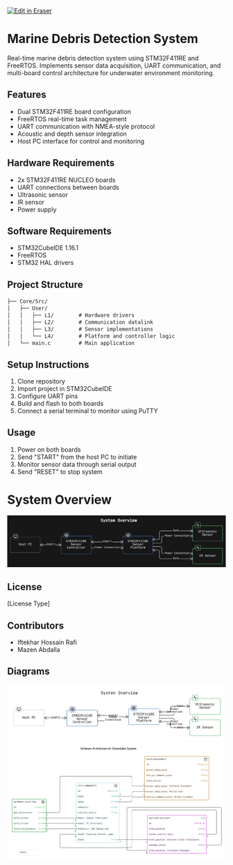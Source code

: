 <p><a target="_blank" href="https://app.eraser.io/workspace/PC4XAUotFmEPGhxQ497y" id="edit-in-eraser-github-link"><img alt="Edit in Eraser" src="https://firebasestorage.googleapis.com/v0/b/second-petal-295822.appspot.com/o/images%2Fgithub%2FOpen%20in%20Eraser.svg?alt=media&amp;token=968381c8-a7e7-472a-8ed6-4a6626da5501"></a></p>

# Marine Debris Detection System
Real-time marine debris detection system using STM32F411RE and FreeRTOS. Implements sensor data acquisition, UART communication, and multi-board control architecture for underwater environment monitoring.

## Features
- Dual STM32F411RE board configuration
- FreeRTOS real-time task management
- UART communication with NMEA-style protocol
- Acoustic and depth sensor integration
- Host PC interface for control and monitoring
## Hardware Requirements
- 2x STM32F411RE NUCLEO boards
- UART connections between boards
- Ultrasonic sensor
- IR sensor
- Power supply
## Software Requirements
- STM32CubeIDE 1.16.1
- FreeRTOS
- STM32 HAL drivers
## Project Structure
```
├── Core/Src/
│   ├── User/
│   │   ├── L1/        # Hardware drivers
│   │   ├── L2/        # Communication datalink
│   │   ├── L3/        # Sensor implementations
│   │   └── L4/        # Platform and controller logic
│   └── main.c         # Main application
```
## Setup Instructions
1. Clone repository
2. Import project in STM32CubeIDE
3. Configure UART pins
4. Build and flash to both boards
5. Connect a serial terminal to monitor using PuTTY
## Usage
1. Power on both boards
2. Send "START" from the host PC to initiate
3. Monitor sensor data through serial output
4. Send "RESET" to stop system


# System Overview




![image.png](/.eraser/PC4XAUotFmEPGhxQ497y___mOJMEuxMFFO7MZ2mGvGVJzb7uOn2___f6QQj1DjREvnqBhPkT_qT.png "image.png")







 

## License
[License Type]

## Contributors
- Iftekhar Hossain Rafi
- Mazen Abdalla



<!-- eraser-additional-content -->
## Diagrams
<!-- eraser-additional-files -->
<a href="/README-System Overview-1.eraserdiagram" data-element-id="dmEV7m3HXGZm0QbaWk4VE"><img src="/.eraser/PC4XAUotFmEPGhxQ497y___mOJMEuxMFFO7MZ2mGvGVJzb7uOn2___---diagram----09b81536baa3de6381a9fd5c8c4e4478-System-Overview.png" alt="" data-element-id="dmEV7m3HXGZm0QbaWk4VE" /></a>
<a href="/README-Software Architecture for Embedded System-2.eraserdiagram" data-element-id="d7U6oxiKEVyGogTtsWJ9a"><img src="/.eraser/PC4XAUotFmEPGhxQ497y___mOJMEuxMFFO7MZ2mGvGVJzb7uOn2___---diagram----3769ba2ef5108b3f41b964cdea8e1947-Software-Architecture-for-Embedded-System.png" alt="" data-element-id="d7U6oxiKEVyGogTtsWJ9a" /></a>
<!-- end-eraser-additional-files -->
<!-- end-eraser-additional-content -->
<!--- Eraser file: https://app.eraser.io/workspace/PC4XAUotFmEPGhxQ497y --->